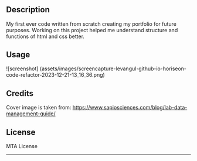 # <Levansportfolio>

## Description

My first ever code written from scratch creating my portfolio for future purposes. Working on this project helped me understand structure and functions of html and css better.


## Usage



![screenshot] (assets/images/screencapture-levangul-github-io-horiseon-code-refactor-2023-12-21-13_16_36.png)



## Credits

Cover image is taken from: https://www.sapiosciences.com/blog/lab-data-management-guide/

## License

MTA License

---